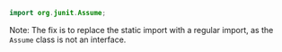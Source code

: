 ```java
import org.junit.Assume;
```
Note: The fix is to replace the static import with a regular import, as the `Assume` class is not an interface.